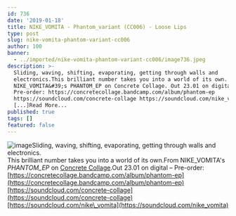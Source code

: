 ```yaml
---
id: 736
date: '2019-01-18'
title: NIKE_VOMITA - Phantom_variant (CC006) - Loose Lips
type: post
slug: nike-vomita-phantom-variant-cc006
author: 100
banner:
  - ../imported/nike-vomita-phantom-variant-cc006/image736.jpeg
description: >-
  Sliding, waving, shifting, evaporating, getting through walls and
  electronics.This brilliant number takes you into a world of its own. From
  NIKE_VOMITA&#39;s PHANTOM_EP on Concrete Collage. Out 23.01 on digital &#8211;
  Pre-order: https://concretecollage.bandcamp.com/album/phantom-ep
  https://soundcloud.com/concrete-collage https://soundcloud.com/nike_vomita
  [...]Read More...
published: true
tags: []
featured: false
---
```

![image](../../imported/nike-vomita-phantom-variant-cc006/image736.jpeg)Sliding, waving, shifting, evaporating, getting through walls and electronics.  
This brilliant number takes you into a world of its own.From NIKE\_VOMITA's _PHANTOM\_EP_ on [Concrete Collage](https://concretecollage.bandcamp.com/).Out 23.01 on digital – Pre-order: [https://concretecollage.bandcamp.com/album/phantom-ep](https://concretecollage.bandcamp.com/album/phantom-ep)[https://soundcloud.com/concrete-collage](https://soundcloud.com/concrete-collage)[https://soundcloud.com/nike\_vomita](https://soundcloud.com/nike_vomita)